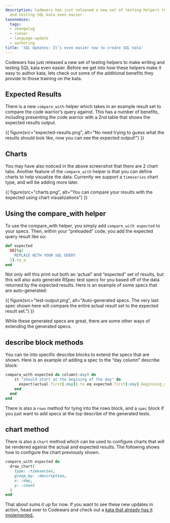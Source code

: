 ```yaml
---
description: Codewars has just released a new set of testing helpers to make writing
  and testing SQL kata even easier.
taxonomies:
  tags:
  - changelog
  - runner
  - language-update
  - authoring
title: 'SQL Updates: It’s even easier now to create SQL kata'
---
```


Codewars has just released a new set of testing helpers to make writing and testing SQL kata even easier. Before we get into how these helpers make it easy to author kata, lets check out some of the additional benefits they provide to those training on the kata.

## Expected Results

There is a new `compare_with` helper which takes in an example result set to compare the code warrior’s query against. This has a number of benefits, including presenting the code warrior with a 2nd table that shows the expected results output.

{{ figure(src="expected-results.png", alt="No need trying to guess what the results should look like, now you can see the expected output!") }}

## Charts

You may have also noticed in the above screenshot that there are 2 chart tabs. Another feature of the `compare_with` helper is that you can define charts to help visualize the data. Currently we support a `timeseries` chart type, and will be adding more later.

{{ figure(src="charts.png", alt="You can compare your results with the expected using chart visualizations") }}

## Using the compare_with helper

To use the compare_with helper, you simply add `compare_with expected` to your specs. Then, within your “preloaded” code, you add the expected query result like so:

```ruby
def expected  
  DB[%q(  
    REPLACE WITH YOUR SQL QUERY   
  )].to_a  
end
```

Not only will this print out both an ‘actual” and “expected” set of results, but this will also auto generate RSpec test specs for you based off of the data returned by the expected results. Here is an example of some specs that are auto-generated:

{{ figure(src="test-output.png", alt="Auto-generated specs. The very last spec shown here will compare the entire actual result set to the expected result set.") }}

While these generated specs are great, there are some other ways of extending the generated specs.

## describe block methods

You can tie into specific describe blocks to extend the specs that are shown. Here is an example of adding a spec to the “day column” describe block:

```ruby
compare_with expected do column(:day) do  
    it "should start at the begining of the day" do  
      expect(actual.first[:day]).to eq expected.first[:day].beginning_of_day  
    end  
  end  
end
```

There is also a `rows` method for tying into the rows block, and a `spec` block if you just want to add specs at the top describe of the generated tests.

## chart method

There is also a `chart` method which can be used to configure charts that will be rendered against the actual and expected results. The following shows how to configure the chart previously shown.

```ruby
compare_with expected do  
  draw_chart(  
    type: :timeseries,   
    group_by: :description,  
    x: :day,  
    y: :count  
  )  
end
```

That about sums it up for now. If you want to see these new updates in action, head over to Codewars and check out a [kata that already has it implemented.](https://www.codewars.com/kata/sql-basics-group-by-day/?utm_source=medium&utm_medium=blog&utm_campaign=sql_updates)
